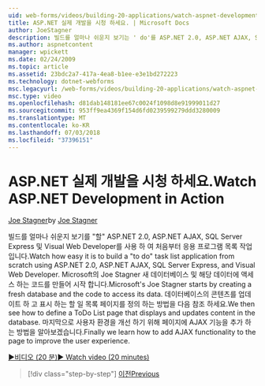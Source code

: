 ```yaml
---
uid: web-forms/videos/building-20-applications/watch-aspnet-development-in-action
title: ASP.NET 실제 개발을 시청 하세요. | Microsoft Docs
author: JoeStagner
description: 빌드를 얼마나 쉬운지 보기는 ' do'를 ASP.NET 2.0, ASP.NET AJAX, SQL Server Express 및 Visual Web Developer를 사용 하 여 처음부터 목록 응용 프로그램 작업. Mic...
ms.author: aspnetcontent
manager: wpickett
ms.date: 02/24/2009
ms.topic: article
ms.assetid: 23bdc2a7-417a-4ea8-b1ee-e3e1bd272223
ms.technology: dotnet-webforms
msc.legacyurl: /web-forms/videos/building-20-applications/watch-aspnet-development-in-action
msc.type: video
ms.openlocfilehash: d81dab148181ee67c0024f1098d8e91999011d27
ms.sourcegitcommit: 953ff9ea4369f154d6fd0239599279ddd3280009
ms.translationtype: MT
ms.contentlocale: ko-KR
ms.lasthandoff: 07/03/2018
ms.locfileid: "37396151"
---
```

<a name="watch-aspnet-development-in-action"></a><span data-ttu-id="78d15-104">ASP.NET 실제 개발을 시청 하세요.</span><span class="sxs-lookup"><span data-stu-id="78d15-104">Watch ASP.NET Development in Action</span></span>
====================
<span data-ttu-id="78d15-105">[Joe Stagner](https://github.com/JoeStagner)</span><span class="sxs-lookup"><span data-stu-id="78d15-105">by [Joe Stagner](https://github.com/JoeStagner)</span></span>

<span data-ttu-id="78d15-106">빌드를 얼마나 쉬운지 보기를 "할" ASP.NET 2.0, ASP.NET AJAX, SQL Server Express 및 Visual Web Developer를 사용 하 여 처음부터 응용 프로그램 목록 작업입니다.</span><span class="sxs-lookup"><span data-stu-id="78d15-106">Watch how easy it is to build a "to do" task list application from scratch using ASP.NET 2.0, ASP.NET AJAX, SQL Server Express, and Visual Web Developer.</span></span> <span data-ttu-id="78d15-107">Microsoft의 Joe Stagner 새 데이터베이스 및 해당 데이터에 액세스 하는 코드를 만들어 시작 합니다.</span><span class="sxs-lookup"><span data-stu-id="78d15-107">Microsoft's Joe Stagner starts by creating a fresh database and the code to access its data.</span></span> <span data-ttu-id="78d15-108">데이터베이스의 콘텐츠를 업데이트 하 고 표시 하는 할 일 목록 페이지를 정의 하는 방법을 다음 참조 하세요.</span><span class="sxs-lookup"><span data-stu-id="78d15-108">We then see how to define a ToDo List page that displays and updates content in the database.</span></span> <span data-ttu-id="78d15-109">마지막으로 사용자 환경을 개선 하기 위해 페이지에 AJAX 기능을 추가 하는 방법을 알아보겠습니다.</span><span class="sxs-lookup"><span data-stu-id="78d15-109">Finally we learn how to add AJAX functionality to the page to improve the user experience.</span></span>

[<span data-ttu-id="78d15-110">&#9654;비디오 (20 분)</span><span class="sxs-lookup"><span data-stu-id="78d15-110">&#9654; Watch video (20 minutes)</span></span>](https://channel9.msdn.com/Blogs/ASP-NET-Site-Videos/watch-aspnet-development-in-action)

> [!div class="step-by-step"]
> [<span data-ttu-id="78d15-111">이전</span><span class="sxs-lookup"><span data-stu-id="78d15-111">Previous</span></span>](lesson-8-working-with-the-gridview-and-formview.md)
